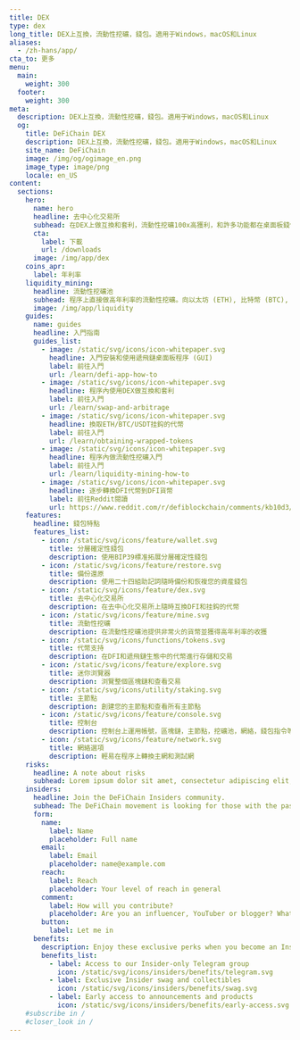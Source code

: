 ```yaml
---
title: DEX
type: dex
long_title: DEX上互換，流動性挖礦，錢包。適用于Windows，macOS和Linux
aliases:
  - /zh-hans/app/
cta_to: 更多
menu:
  main:
    weight: 300
  footer:
    weight: 300
meta:
  description: DEX上互換，流動性挖礦，錢包。適用于Windows，macOS和Linux
  og:
    title: DeFiChain DEX
    description: DEX上互換，流動性挖礦，錢包。適用于Windows，macOS和Linux
    site_name: DeFiChain
    image: /img/og/ogimage_en.png
    image_type: image/png
    locale: en_US
content:
  sections:
    hero:
      name: hero
      headline: 去中心化交易所
      subhead: 在DEX上做互換和套利，流動性挖礦100x高獲利，和許多功能都在桌面板錢包程序內部操作。 適用于Windows，macOS和Linux
      cta:
        label: 下載
        url: /downloads
      image: /img/app/dex
    coins_apr:
      label: 年利率
    liquidity_mining:
      headline: 流動性挖礦池
      subhead: 程序上直接做高年利率的流動性挖礦。向以太坊 (ETH), 比特幣 (BTC), USDT DEX市場堤共流動資産，換得交易費和高利潤年收益。隨時歡迎您提出資産。
      image: /img/app/liquidity
    guides:
      name: guides
      headline: 入門指南
      guides_list:
        - image: /static/svg/icons/icon-whitepaper.svg
          headline: 入門安裝和使用遞飛鏈桌面板程序 (GUI)
          label: 前往入門
          url: /learn/defi-app-how-to
        - image: /static/svg/icons/icon-whitepaper.svg
          headline: 程序內使用DEX做互換和套利
          label: 前往入門
          url: /learn/swap-and-arbitrage
        - image: /static/svg/icons/icon-whitepaper.svg
          headline: 換取ETH/BTC/USDT挂鈎的代幣
          label: 前往入門
          url: /learn/obtaining-wrapped-tokens
        - image: /static/svg/icons/icon-whitepaper.svg
          headline: 程序內做流動性挖礦入門
          label: 前往入門
          url: /learn/liquidity-mining-how-to
        - image: /static/svg/icons/icon-whitepaper.svg
          headline: 逐步轉換DFI代幣到DFI貨幣
          label: 前往Reddit閱讀
          url: https://www.reddit.com/r/defiblockchain/comments/kb10d3/stepbystep_changing_dfitoken_to_dficoin/
    features:
      headline: 錢包特點
      features_list:
        - icon: /static/svg/icons/feature/wallet.svg
          title: 分層確定性錢包
          description: 使用BIP39標准拓展分層確定性錢包
        - icon: /static/svg/icons/feature/restore.svg
          title: 備份還原
          description: 使用二十四組助記詞隨時備份和恢複您的資産錢包
        - icon: /static/svg/icons/feature/dex.svg
          title: 去中心化交易所
          description: 在去中心化交易所上隨時互換DFI和挂鈎的代幣
        - icon: /static/svg/icons/feature/mine.svg
          title: 流動性挖礦
          description: 在流動性挖礦池提供非常火的貨幣並獲得高年利率的收獲
        - icon: /static/svg/icons/functions/tokens.svg
          title: 代幣支持
          description: 在DFI和遞飛鏈生態中的代幣進行存儲和交易
        - icon: /static/svg/icons/feature/explore.svg
          title: 迷你浏覽器
          description: 浏覽整個區塊鏈和查看交易
        - icon: /static/svg/icons/utility/staking.svg
          title: 主節點
          description: 創建您的主節點和查看所有主節點
        - icon: /static/svg/icons/feature/console.svg
          title: 控制台
          description: 控制台上運用帳號，區塊鏈，主節點，挖礦池，網絡，錢包指令等功能
        - icon: /static/svg/icons/feature/network.svg
          title: 網絡選項
          description: 輕易在程序上轉換主網和測試網
    risks:
      headline: A note about risks
      subhead: Lorem ipsum dolor sit amet, consectetur adipiscing elit, sed do eiusmod tempor incididunt ut labore et dolore magna aliqua. Ut enim ad minim veniam, quis nostrud exercitation ullamco laboris nisi ut aliquip ex ea commodo consequat.
    insiders:
      headline: Join the DeFiChain Insiders community.
      subhead: The DeFiChain movement is looking for those with the passion and reach to spread the movement — register below.
      form:
        name:
          label: Name
          placeholder: Full name
        email:
          label: Email
          placeholder: name@example.com
        reach:
          label: Reach
          placeholder: Your level of reach in general
        comment:
          label: How will you contribute?
          placeholder: Are you an influencer, YouTuber or blogger? What can you do for the movement, and what can the movement do for you? Tell us more.
        button:
          label: Let me in
      benefits:
        description: Enjoy these exclusive perks when you become an Insider.
        benefits_list:
          - label: Access to our Insider-only Telegram group
            icon: /static/svg/icons/insiders/benefits/telegram.svg
          - label: Exclusive Insider swag and collectibles
            icon: /static/svg/icons/insiders/benefits/swag.svg
          - label: Early access to announcements and products
            icon: /static/svg/icons/insiders/benefits/early-access.svg
    #subscribe in /
    #closer_look in /
---
```

